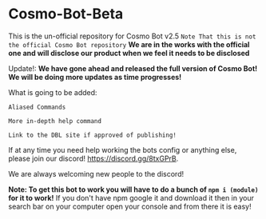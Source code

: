 # Cosmo-Bot-Beta
This is the un-official repository for Cosmo Bot v2.5
 `Note That this is not the official Cosmo Bot repository`
**We are in the works with the official one and will disclose our product when we feel it needs to be disclosed**

Update!: **We have gone ahead and released the full version of Cosmo Bot! We will be doing more updates as time progresses!**



What is going to be added:

`Aliased Commands`

`More in-depth help command`

`Link to the DBL site if approved of publishing!`

If at any time you need help working the bots config or anything else, please join our discord! https://discord.gg/8txGPrB.

We are always welcoming new people to the discord!

**Note: To get this bot to work you will have to do a bunch of ``npm i (module)`` for it to work!** If you don't have npm google it and download it then in your search bar on your computer open your console and from there it is easy!
